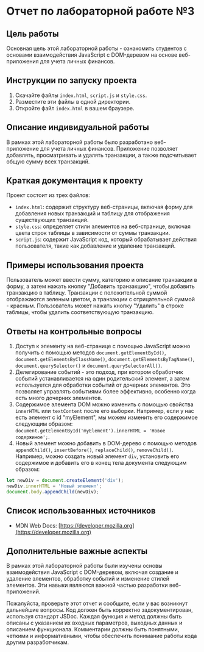 # Отчет по лабораторной работе №3

## Цель работы

Основная цель этой лабораторной работы - ознакомить студентов с основами взаимодействия JavaScript с DOM-деревом на основе веб-приложения для учета личных финансов.

## Инструкции по запуску проекта

1. Скачайте файлы `index.html`, `script.js` и `style.css`.
2. Разместите эти файлы в одной директории.
3. Откройте файл `index.html` в вашем браузере.

## Описание индивидуальной работы

В рамках этой лабораторной работы было разработано веб-приложение для учета личных финансов. Приложение позволяет добавлять, просматривать и удалять транзакции, а также подсчитывает общую сумму всех транзакций.

## Краткая документация к проекту

Проект состоит из трех файлов:

- `index.html`: содержит структуру веб-страницы, включая форму для добавления новых транзакций и таблицу для отображения существующих транзакций.
- `style.css`: определяет стили элементов на веб-странице, включая цвета строк таблицы в зависимости от суммы транзакции.
- `script.js`: содержит JavaScript код, который обрабатывает действия пользователя, такие как добавление и удаление транзакций.

## Примеры использования проекта

Пользователь может ввести сумму, категорию и описание транзакции в форму, а затем нажать кнопку "Добавить транзакцию", чтобы добавить транзакцию в таблицу. Транзакции с положительной суммой отображаются зеленым цветом, а транзакции с отрицательной суммой - красным. Пользователь может нажать кнопку "Удалить" в строке таблицы, чтобы удалить соответствующую транзакцию.

## Ответы на контрольные вопросы

1. Доступ к элементу на веб-странице с помощью JavaScript можно получить с помощью методов `document.getElementById()`, `document.getElementsByClassName()`, `document.getElementsByTagName()`, `document.querySelector()` и `document.querySelectorAll()`.
2. Делегирование событий - это подход, при котором обработчик событий устанавливается на один родительский элемент, а затем используется для обработки событий от дочерних элементов. Это позволяет управлять событиями более эффективно, особенно когда есть много дочерних элементов.
3. Содержимое элемента DOM можно изменить с помощью свойства `innerHTML` или `textContent` после его выборки. Например, если у нас есть элемент с id "myElement", мы можем изменить его содержимое следующим образом: `document.getElementById('myElement').innerHTML = 'Новое содержимое';`.
4. Новый элемент можно добавить в DOM-дерево с помощью методов `appendChild()`, `insertBefore()`, `replaceChild()`, `removeChild()`. Например, можно создать новый элемент `div`, установить его содержимое и добавить его в конец тела документа следующим образом: 
```javascript
let newDiv = document.createElement('div');
newDiv.innerHTML = 'Новый элемент';
document.body.appendChild(newDiv);
```

## Список использованных источников

- MDN Web Docs: [https://developer.mozilla.org](https://developer.mozilla.org)

## Дополнительные важные аспекты

В рамках этой лабораторной работы были изучены основы взаимодействия JavaScript с DOM-деревом, включая создание и удаление элементов, обработку событий и изменение стилей элементов. Эти навыки являются важной частью разработки веб-приложений. 

Пожалуйста, проверьте этот отчет и сообщите, если у вас возникнут дальнейшие вопросы. Код должен быть корректно задокументирован, используя стандарт JSDoc. Каждая функция и метод должны быть описаны с указанием их входных параметров, выходных данных и описанием функционала. Комментарии должны быть понятными, четкими и информативными, чтобы обеспечить понимание работы кода другим разработчикам.
